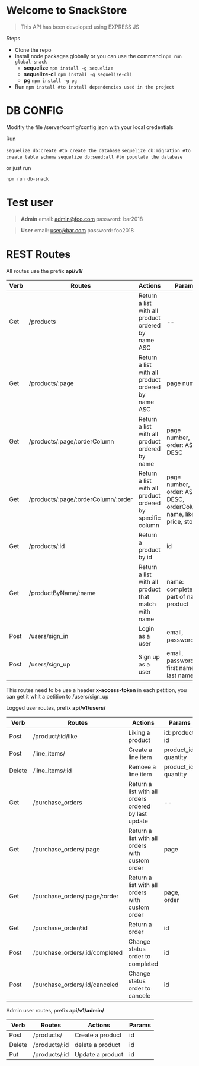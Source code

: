 

# Welcome to SnackStore


> This API has been developed using EXPRESS JS

Steps

 - Clone the repo
 - Install node packages globally or you can use the command `npm run global-snack`
	 - **sequelize**  `npm install -g sequelize`
	 - **sequelize-cli**   `npm install -g sequelize-cli`
	 - **pg**  `npm install -g pg`
 - Run `npm install #to install dependencies used in the project`

# DB CONFIG

Modifiy the file /server/config/config.json with your local credentials

Run

  `sequelize db:create #to create the database`
	`sequelize db:migration #to create table schema`
	`sequelize db:seed:all #to populate the database`


or just run

    npm run db-snack

# Test user

> **Admin**
> email: admin@foo.com
> password: bar2018


> **User**
> email: user@bar.com
> password: foo2018


# REST Routes

All routes use the prefix **api/v1/**

|**Verb**        |**Routes**                          |**Actions**                         |**Params**                         |
|----------------|-------------------------------|-----------------------------|-----------------------------|
|Get|/products            |Return a list with all product ordered by name ASC            | -- |
|Get|/products/:page           |Return a list with all product ordered by name ASC            | page number |
|Get |/products/:page/:orderColumn          |Return a list with all product ordered by name           |  page number, order: ASC or DESC          |
|Get |/products/:page/:orderColumn/:order       |Return a list with all product ordered by specific column         | page number,  order: ASC or DESC, orderColumn: name, like, price, stock          |
|Get |/products/:id          |Return a product by id           |   id          |
|Get |/productByName/:name          |Return a list with all product that match with name         |   name: complete or part of name  product          |
|Post |/users/sign_in          |Login as a user           |   email, password          |
|Post |/users/sign_up          |Sign up as a user          |   email, password, first name, last name          |

This routes need to be use a header **x-access-token** in each petition, you can get it whit a petition to /users/sign_up

Logged user routes, prefix **api/v1/users/**

|**Verb**        |**Routes**                          |**Actions**                         |**Params**                         |
|----------------|-------------------------------|-----------------------------|-----------------------------|
|Post|/product/:id/like           |Liking a product           | id: product id |
|Post|/line_items/         |Create a line item       | product_id, quantity |
|Delete|/line_items/:id      |Remove a line item       | product_id, quantity |
|Get|/purchase_orders           |Return a list with all orders ordered by last update        | -- |
|Get|/purchase_orders/:page         |Return a list with all orders with custom order        | page |
|Get|/purchase_orders/:page/:order         |Return a list with all orders with custom order        | page, order |
|Get|/purchase_order/:id          |Return a  order       | id |
|Post|/purchase_orders/:id/completed          |Change status order to completed     | id |
|Post|/purchase_orders/:id/canceled         |Change status order to cancele       | id |


Admin user routes, prefix **api/v1/admin/**

|**Verb**        |**Routes** |**Actions**|**Params**  |
|----------------|-------------------------------|-----------------------------|-----------------------------|
|Post|/products/         |Create a product           | id |
|Delete|/products/:id        |delete a product           | id |
|Put|/products/:id       |Update a product           | id |
